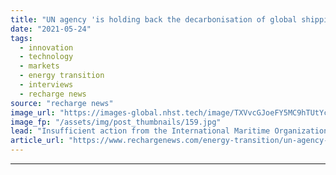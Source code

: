 ```yaml
---
title: "UN agency 'is holding back the decarbonisation of global shipping', says industry expert"
date: "2021-05-24"
tags: 
  - innovation
  - technology
  - markets
  - energy transition
  - interviews
  - recharge news
source: "recharge news"
image_url: "https://images-global.nhst.tech/image/TXVvcGJoeFY5MC9hTUtYcGdJSnVLbTFlOVpwbk5VbWJVQzAwemFWOVlEaz0=/nhst/binary/8626329f6918405418f6424e026e85a0"
image_fp: "/assets/img/post_thumbnails/159.jpg"
lead: "Insufficient action from the International Maritime Organization is preventing shipping companies from developing clean fuels strategies, says Tristan Smith"
article_url: "https://www.rechargenews.com/energy-transition/un-agency-is-holding-back-the-decarbonisation-of-global-shipping-says-industry-expert/2-1-1014792"
---
```


---
